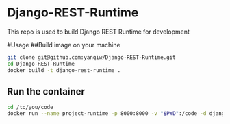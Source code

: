 # Django-REST-Runtime
This repo is used to build Django REST Runtime for development

#Usage
##Build image on your machine
```bash
git clone git@github.com:yanqiw/Django-REST-Runtime.git
cd Django-REST-Runtime
docker build -t django-rest-runtime .
```
## Run the container
```bash
cd /to/you/code
docker run --name project-runtime -p 8000:8000 -v "$PWD":/code -d django-rest-runtime
```
